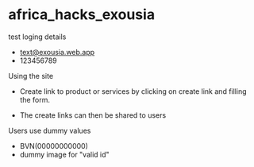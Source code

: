 # africa_hacks_exousia

test loging details
- text@exousia.web.app
- 123456789


Using the site
- Create link to product or services by clicking on create link and filling the form.

- The create links can then be shared to users


Users use dummy values
- BVN(00000000000)
- dummy image for "valid id"